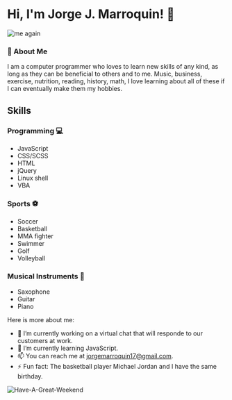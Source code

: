 
# Hi, I'm Jorge J. Marroquin! 👋
![me again](https://user-images.githubusercontent.com/70856584/132790013-ccd82672-51eb-4989-b776-2090c977899c.jpg)

### 🚀 About Me
I am a computer programmer who loves to learn new skills of any kind, as long as they can be beneficial to others and to me. Music, business, exercise, nutrition, reading, history, math, I love learning about all of these if I can eventually make them my hobbies.

  
## Skills
### Programming :computer:
- JavaScript
- CSS/SCSS
- HTML
- jQuery
- Linux shell
- VBA

### Sports :soccer:
- Soccer
- Basketball
- MMA fighter
- Swimmer
- Golf
- Volleyball

### Musical Instruments :saxophone:
- Saxophone
- Guitar
- Piano


Here is more about me:

- 🔭 I’m currently working on a virtual chat that will responde to our customers at work.
- 🌱 I’m currently learning JavaScript.
- 📫 You can reach me at jorgemarroquin17@gmail.com.
- ⚡ Fun fact: The basketball player Michael Jordan and I have the same birthday.

![Have-A-Great-Weekend](https://user-images.githubusercontent.com/70856584/132790226-4c63d026-1f5f-436d-8588-9dc12bf8d64a.jpg)




  
